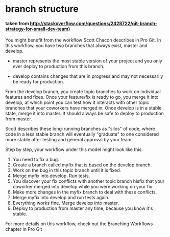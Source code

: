 # branch structure

#### taken from <http://stackoverflow.com/questions/2428722/git-branch-strategy-for-small-dev-team)>

You might benefit from the workflow Scott Chacon describes in Pro Git. In this workflow, you have two branches that always exist, master and develop.

* master represents the most stable version of your project and you only ever deploy to production from this branch.

* develop contains changes that are in progress and may not necessarily be ready for production.

From the develop branch, you create topic branches to work on individual features and fixes. Once your feature/fix is ready to go, you merge it into develop, at which point you can test how it interacts with other topic branches that your coworkers have merged in. Once develop is in a stable state, merge it into master. It should always be safe to deploy to production from master.

Scott describes these long-running branches as "silos" of code, where code in a less stable branch will eventually "graduate" to one considered more stable after testing and general approval by your team.

Step by step, your workflow under this model might look like this:

1. You need to fix a bug.
2. Create a branch called myfix that is based on the develop branch.
3. Work on the bug in this topic branch until it is fixed.
4. Merge myfix into develop. Run tests.
5. You discover your fix conflicts with another topic branch hisfix that your coworker merged into develop while you were working on your fix.
6. Make more changes in the myfix branch to deal with these conflicts.
7. Merge myfix into develop and run tests again.
8. Everything works fine. Merge develop into master.
9. Deploy to production from master any time, because you know it's stable.

For more details on this workflow, check out the Branching Workflows chapter in Pro Git

